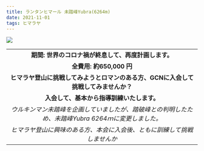 ```yaml
---
title: ランタンヒマール 未踏峰Yubra(6264m) 
date: 2021-11-01
tags: ヒマラヤ
---
```


![](/2021/11/01/20211101/20201101.png)

| |
|:-----:|
|**期間: 世界のコロナ禍が終息して、再度計画します。**|
|**全費用: 約650,000 円**|
|**ヒマラヤ登山に挑戦してみようとロマンのある方、GCNに入会して挑戦してみませんか？**|
|**入会して、基本から指導訓練いたします。**|
|*ウルキンマン未踏峰を企画していましたが、踏破峰との判明したため、未踏峰Yubra 6264ｍに変更しました。*|
|*ヒマラヤ登山に興味のある方、本会に入会後、ともに訓練して挑戦しませんか*|

